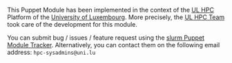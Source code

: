 This Puppet Module has been implemented in the context of the [UL HPC](http://hpc.uni.lu) Platform of the [University of Luxembourg](http://www.uni.lu).
More precisely, the [UL HPC Team](https://hpc.uni.lu/about/team.html#system-administrators) took care of the development for this module.

You can submit bug / issues / feature request using the [slurm Puppet Module Tracker](https://github.com/ULHPC/puppet-slurm/issues).
Alternatively, you can contact them on the following email address: `hpc-sysadmins@uni.lu`

